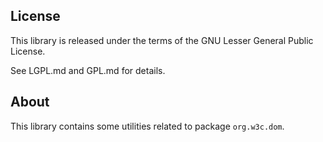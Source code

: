 ## License

This library is released under the terms of the GNU Lesser General Public
License.

See LGPL.md and GPL.md for details.

## About

This library contains some utilities related to package `org.w3c.dom`.
